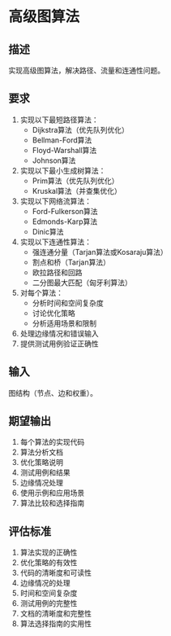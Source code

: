 # 高级图算法

## 描述
实现高级图算法，解决路径、流量和连通性问题。

## 要求
1. 实现以下最短路径算法：
   - Dijkstra算法（优先队列优化）
   - Bellman-Ford算法
   - Floyd-Warshall算法
   - Johnson算法
2. 实现以下最小生成树算法：
   - Prim算法（优先队列优化）
   - Kruskal算法（并查集优化）
3. 实现以下网络流算法：
   - Ford-Fulkerson算法
   - Edmonds-Karp算法
   - Dinic算法
4. 实现以下连通性算法：
   - 强连通分量（Tarjan算法或Kosaraju算法）
   - 割点和桥（Tarjan算法）
   - 欧拉路径和回路
   - 二分图最大匹配（匈牙利算法）
5. 对每个算法：
   - 分析时间和空间复杂度
   - 讨论优化策略
   - 分析适用场景和限制
6. 处理边缘情况和错误输入
7. 提供测试用例验证正确性

## 输入
图结构（节点、边和权重）。

## 期望输出
1. 每个算法的实现代码
2. 算法分析文档
3. 优化策略说明
4. 测试用例和结果
5. 边缘情况处理
6. 使用示例和应用场景
7. 算法比较和选择指南

## 评估标准
1. 算法实现的正确性
2. 优化策略的有效性
3. 代码的清晰度和可读性
4. 边缘情况的处理
5. 时间和空间复杂度
6. 测试用例的完整性
7. 文档的清晰度和完整性
8. 算法选择指南的实用性